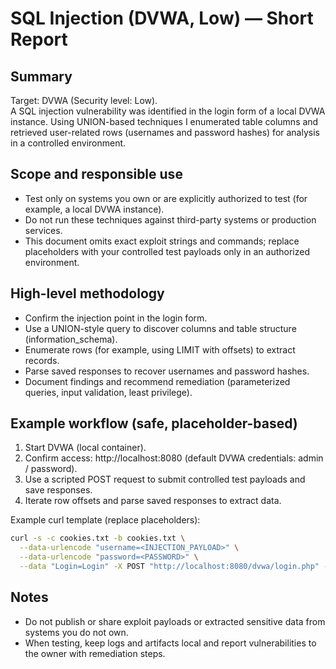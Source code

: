 # SQL Injection (DVWA, Low) — Short Report

## Summary
Target: DVWA (Security level: Low).  
A SQL injection vulnerability was identified in the login form of a local DVWA instance. Using UNION-based techniques I enumerated table columns and retrieved user-related rows (usernames and password hashes) for analysis in a controlled environment.

## Scope and responsible use
- Test only on systems you own or are explicitly authorized to test (for example, a local DVWA instance).
- Do not run these techniques against third-party systems or production services.
- This document omits exact exploit strings and commands; replace placeholders with your controlled test payloads only in an authorized environment.

## High-level methodology
- Confirm the injection point in the login form.
- Use a UNION-style query to discover columns and table structure (information_schema).
- Enumerate rows (for example, using LIMIT with offsets) to extract records.
- Parse saved responses to recover usernames and password hashes.
- Document findings and recommend remediation (parameterized queries, input validation, least privilege).

## Example workflow (safe, placeholder-based)
1. Start DVWA (local container).
2. Confirm access: http://localhost:8080 (default DVWA credentials: admin / password).
3. Use a scripted POST request to submit controlled test payloads and save responses.
4. Iterate row offsets and parse saved responses to extract data.

Example curl template (replace placeholders):
```bash
curl -s -c cookies.txt -b cookies.txt \
  --data-urlencode "username=<INJECTION_PAYLOAD>" \
  --data-urlencode "password=<PASSWORD>" \
  --data "Login=Login" -X POST "http://localhost:8080/dvwa/login.php" -o result.html
```

## Notes
- Do not publish or share exploit payloads or extracted sensitive data from systems you do not own.
- When testing, keep logs and artifacts local and report vulnerabilities to the owner with remediation steps.

